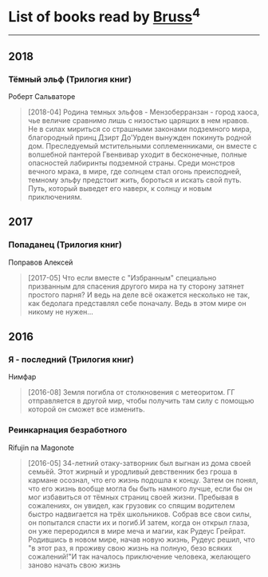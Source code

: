 # List of books read by [Bruss](http://vk.com/id178551812)<sup>4</sup>
---

## 2018

### Тёмный эльф (Трилогия книг)
Роберт Сальваторе
> [2018-04] Родина темных эльфов - Мензоберранзан - город хаоса, чье величие сравнимо лишь с низостью царящих в нем нравов. Не в силах мириться со страшными законами подземного мира, благородный принц Дзирт До'Урден вынужден покинуть родной дом. Преследуемый мстительными соплеменниками, он вместе с волшебной пантерой Гвенвивар уходит в бесконечные, полные опасностей лабиринты подземной страны. Среди монстров вечного мрака, в мире, где солнцем стал огонь преисподней, темному эльфу предстоит жить, бороться и искать свой путь. Путь, который выведет его наверх, к солнцу и новым приключениям.



## 2017

### Попаданец (Трилогия книг)
Поправов Алексей
> [2017-05] Что если вместе с "Избранным" специально призванным для спасения другого мира на ту сторону затянет простого парня? И ведь на деле всё окажется несколько не так, как бедолага представлял себе поначалу. Ведь в этом мире он никому не нужен...



## 2016

### Я - последний (Трилогия книг)
Нимфар
> [2016-08] Земля погибла от столкновения с метеоритом. ГГ отправляется в другой мир, чтобы получить там силу с помощью которой он сможет все изменить.


### Реинкарнация безработного
Rifujin na Magonote
> [2016-05] 34-летний отаку-затворник был выгнан из дома своей семьёй. Этот жирный и уродливый девственник без гроша в кармане осознал, что его жизнь подошла к концу. Затем он понял, что его жизнь вообще могла бы быть намного лучше, если бы он мог избавиться от тёмных страниц своей жизни. Пребывая в сожалениях, он увидел, как грузовик со спящим водителем быстро надвигается на трёх школьников. Собрав все свои силы, он попытался спасти их и погиб.И затем, когда он открыл глаза, он уже переродился в мире меча и магии, как Рудеус Грейрат. Родившись в новом мире, начав новую жизнь, Рудеус решил, что "в этот раз, я проживу свою жизнь на полную, безо всяких сожалений!"И так началось приключение человека, желающего заново начать свою жизнь



